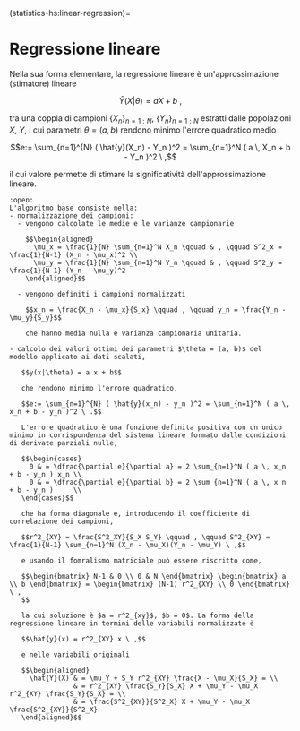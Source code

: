 (statistics-hs:linear-regression)=
# Regressione lineare

Nella sua forma elementare, la regressione lineare è un'approssimazione (stimatore) lineare

  $$\hat{Y}(X|\theta) = a X + b \ ,$$

tra una coppia di campioni $\{ X_n \}_{n=1:N}$, $\{ Y_n \}_{n=1:N}$ estratti dalle popolazioni $X$, $Y$, i cui parametri $\theta = (a,b)$ rendono minimo l'errore quadratico medio

$$e:= \sum_{n=1}^{N} ( \hat{y}(X_n) - Y_n )^2 = \sum_{n=1}^N ( a \, X_n + b - Y_n )^2 \ ,$$

il cui valore permette di stimare la significatività dell'approssimazione lineare.

```{dropdown} Algoritmo
:open:
L'algoritmo base consiste nella:
- normalizzazione dei campioni:
  - vengono calcolate le medie e le varianze campionarie

    $$\begin{aligned}
      \mu_x = \frac{1}{N} \sum_{n=1}^N X_n \qquad & , \qquad S^2_x = \frac{1}{N-1} (X_n - \mu_x)^2 \\
      \mu_y = \frac{1}{N} \sum_{n=1}^N Y_n \qquad & , \qquad S^2_y = \frac{1}{N-1} (Y_n - \mu_y)^2
    \end{aligned}$$

  - vengono definiti i campioni normalizzati
    
    $$x_n = \frac{X_n - \mu_x}{S_x} \qquad , \qquad y_n = \frac{Y_n - \mu_y}{S_y}$$

    che hanno media nulla e varianza campionaria unitaria.

- calcolo dei valori ottimi dei parametri $\theta = (a, b)$ del modello applicato ai dati scalati,

   $$y(x|\theta) = a x + b$$

   che rendono minimo l'errore quadratico,

   $$e:= \sum_{n=1}^{N} ( \hat{y}(x_n) - y_n )^2 = \sum_{n=1}^N ( a \, x_n + b - y_n )^2 \ .$$

   L'errore quadratico è una funzione definita positiva con un unico minimo in corrispondenza del sistema lineare formato dalle condizioni di derivate parziali nulle,

   $$\begin{cases}
     0 & = \dfrac{\partial e}{\partial a} = 2 \sum_{n=1}^N ( a \, x_n + b - y_n ) x_n \\
     0 & = \dfrac{\partial e}{\partial b} = 2 \sum_{n=1}^N ( a \, x_n + b - y_n )     \\
   \end{cases}$$

   che ha forma diagonale e, introducendo il coefficiente di correlazione dei campioni,

   $$r^2_{XY} = \frac{S^2_XY}{S_X S_Y} \qquad , \qquad S^2_{XY} = \frac{1}{N-1} \sum_{n=1}^N (X_n - \mu_X)(Y_n - \mu_Y) \ ,$$

   e usando il fomralismo matriciale può essere riscritto come,

   $$\begin{bmatrix} N-1 & 0 \\ 0 & N \end{bmatrix} \begin{bmatrix} a \\ b \end{bmatrix} = \begin{bmatrix} (N-1) r^2_{XY} \\ 0 \end{bmatrix} \ ,
   $$

   la cui soluzione è $a = r^2_{xy}$, $b = 0$. La forma della regressione lineare in termini delle variabili normalizzate è

   $$\hat{y}(x) = r^2_{XY} x \ ,$$

   e nelle variabili originali

   $$\begin{aligned}
     \hat{Y}(X) & = \mu_Y + S_Y r^2_{XY} \frac{X - \mu_X}{S_X} = \\
                & = r^2_{XY} \frac{S_Y}{S_X} X + \mu_Y - \mu_X r^2_{XY} \frac{S_Y}{S_X} = \\
                & = \frac{S^2_{XY}}{S^2_X} X + \mu_Y - \mu_X \frac{S^2_{XY}}{S^2_X} 
   \end{aligned}$$


```
